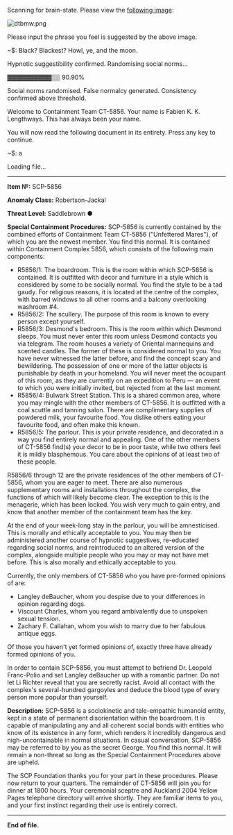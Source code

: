 Scanning for brain-state. Please view the [following image](https://commons.wikimedia.org/wiki/File:Topographia_Austriacarum_(Merian)_370.jpg):

![dtbmw.png](http://topia.wdfiles.com/local--files/malice-norm/dtbmw.png)

Please input the phrase you feel is suggested by the above image.

~$: Black? Blackest? Howl, ye, and the moon.

Hypnotic suggestibility confirmed. Randomising social norms…

▓▓▓▓▓▓▓▓▓▓▒▒ 90.90%

Social norms randomised. False normalcy generated. Consistency confirmed above threshold.

Welcome to Containment Team CT-5856. Your name is Fabien K. K. Lengthways. This has always been your name.

You will now read the following document in its entirety. Press any key to continue.

~$: a

Loading file…

* * *

**Item №:** SCP-5856

**Anomaly Class:** Robertson-Jackal

**Threat Level:** Saddlebrown ●

**Special Containment Procedures:** SCP-5856 is currently contained by the combined efforts of Containment Team CT-5856 ("Unfettered Mares"), of which you are the newest member. You find this normal. It is contained within Containment Complex 5856, which consists of the following main components:

*   R5856/1: The boardroom. This is the room within which SCP-5856 is contained. It is outfitted with decor and furniture in a style which is considered by some to be socially normal. You find the style to be a tad gaudy. For religious reasons, it is located at the centre of the complex, with barred windows to all other rooms and a balcony overlooking washroom #4.
*   R5856/2: The scullery. The purpose of this room is known to every person except yourself.
*   R5856/3: Desmond's bedroom. This is the room within which Desmond sleeps. You must never enter this room unless Desmond contacts you via telegram. The room houses a variety of Oriental mannequins and scented candles. The former of these is considered normal to you. You have never witnessed the latter before, and find the concept scary and bewildering. The possession of one or more of the latter objects is punishable by death in your homeland. You will never meet the occupant of this room, as they are currently on an expedition to Peru — an event to which you were initially invited, but rejected from at the last moment.
*   R5856/4: Bulwark Street Station. This is a shared common area, where you may mingle with the other members of CT-5856. It is outfitted with a coal scuttle and tanning salon. There are complimentary supplies of powdered milk, your favourite food. You dislike others eating your favourite food, and often make this known.
*   R5856/5: The parlour. This is your private residence, and decorated in a way you find entirely normal and appealing. One of the other members of CT-5856 find(s) your decor to be in poor taste, while two others feel it is mildly blasphemous. You care about the opinions of at least two of these people.

R5856/6 through 12 are the private residences of the other members of CT-5856, whom you are eager to meet. There are also numerous supplementary rooms and installations throughout the complex, the functions of which will likely become clear. The exception to this is the menagerie, which has been locked. You wish very much to gain entry, and know that another member of the containment team has the key.

At the end of your week-long stay in the parlour, you will be amnesticised. This is morally and ethically acceptable to you. You may then be administered another course of hypnotic suggestives, re-educated regarding social norms, and reintroduced to an altered version of the complex, alongside multiple people who you may or may not have met before. This is also morally and ethically acceptable to you.

Currently, the only members of CT-5856 who you have pre-formed opinions of are:

*   Langley deBaucher, whom you despise due to your differences in opinion regarding dogs.
*   Viscount Charles, whom you regard ambivalently due to unspoken sexual tension.
*   Zachary F. Callahan, whom you wish to marry due to her fabulous antique eggs.

Of those you haven't yet formed opinions of, exactly three have already formed opinions of you.

In order to contain SCP-5856, you must attempt to befriend Dr. Leopold Franc-Polio and set Langley deBaucher up with a romantic partner. Do not let Li Richter reveal that you are secretly racist. Avoid all contact with the complex's several-hundred gargoyles and deduce the blood type of every person more popular than yourself.

**Description:** SCP-5856 is a sociokinetic and tele-empathic humanoid entity, kept in a state of permanent disorientation within the boardroom. It is capable of manipulating any and all coherent social bonds with entities who know of its existence in any form, which renders it incredibly dangerous and nigh-uncontainable in normal situations. In casual conversation, SCP-5856 may be referred to by you as the secret George. You find this normal. It will remain a non-threat so long as the Special Containment Procedures above are upheld.

The SCP Foundation thanks you for your part in these procedures. Please now return to your quarters. The remainder of CT-5856 will join you for dinner at 1800 hours. Your ceremonial sceptre and Auckland 2004 Yellow Pages telephone directory will arrive shortly. They are familiar items to you, and your first instinct regarding their use is entirely correct.

* * *

**End of file.**